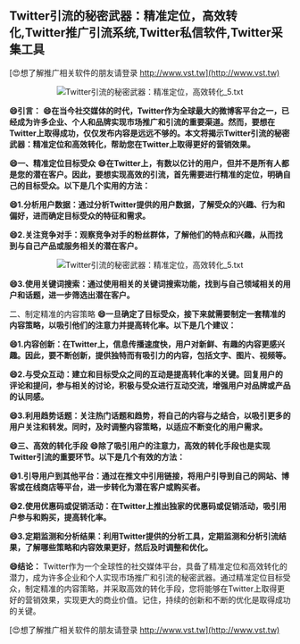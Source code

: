 ## **Twitter引流的秘密武器：精准定位，高效转化,Twitter推广引流系统,Twitter私信软件,Twitter采集工具**

[😍想了解推广相关软件的朋友请登录 http://www.vst.tw](http://www.vst.tw)

 <center><img src="https://vst.tw/MP4/tuiguang/png/5.png" alt="Twitter引流的秘密武器：精准定位，高效转化_5.txt"></center>

**😄引言：**
**😄在当今社交媒体的时代，Twitter作为全球最大的微博客平台之一，已经成为许多企业、个人和品牌实现市场推广和引流的重要渠道。然而，要想在Twitter上取得成功，仅仅发布内容是远远不够的。本文将揭示Twitter引流的秘密武器：精准定位和高效转化，帮助您在Twitter上取得更好的营销效果。**

**😄一、精准定位目标受众**
**😄在Twitter上，有数以亿计的用户，但并不是所有人都是您的潜在客户。因此，要想实现高效的引流，首先需要进行精准的定位，明确自己的目标受众。以下是几个实用的方法：**

**😄1.分析用户数据：通过分析Twitter提供的用户数据，了解受众的兴趣、行为和偏好，进而确定目标受众的特征和需求。**

**😄2.关注竞争对手：观察竞争对手的粉丝群体，了解他们的特点和兴趣，从而找到与自己产品或服务相关的潜在客户。**

 <center><img src="https://vst.tw/MP4/tuiguang/png/4.png" alt="Twitter引流的秘密武器：精准定位，高效转化_5.txt"></center>

**😄3.使用关键词搜索：通过使用相关的关键词搜索功能，找到与自己领域相关的用户和话题，进一步筛选出潜在客户。**

二、制定精准的内容策略
**😄一旦确定了目标受众，接下来就需要制定一套精准的内容策略，以吸引他们的注意力并提高转化率。以下是几个建议：**

**😄1.内容创新：在Twitter上，信息传播速度快，用户对新鲜、有趣的内容更感兴趣。因此，要不断创新，提供独特而有吸引力的内容，包括文字、图片、视频等。**

**😄2.与受众互动：建立和目标受众之间的互动是提高转化率的关键。回复用户的评论和提问，参与相关的讨论，积极与受众进行互动交流，增强用户对品牌或产品的认同感。**

**😄3.利用趋势话题：关注热门话题和趋势，将自己的内容与之结合，以吸引更多的用户关注和转发。同时，及时调整内容策略，以适应不断变化的用户需求。**

**😄三、高效的转化手段**
**😄除了吸引用户的注意力，高效的转化手段也是实现Twitter引流的重要环节。以下是几个有效的方法：**

**😄1.引导用户到其他平台：通过在推文中引用链接，将用户引导到自己的网站、博客或在线商店等平台，进一步转化为潜在客户或购买者。**

**😄2.使用优惠码或促销活动：在Twitter上推出独家的优惠码或促销活动，吸引用户参与和购买，提高转化率。**

**😄3.定期监测和分析结果：利用Twitter提供的分析工具，定期监测和分析引流结果，了解哪些策略和内容效果更好，然后及时调整和优化。**

**😄结论：**
Twitter作为一个全球性的社交媒体平台，具备了精准定位和高效转化的潜力，成为许多企业和个人实现市场推广和引流的秘密武器。通过精准定位目标受众，制定精准的内容策略，并采取高效的转化手段，您将能够在Twitter上取得更好的营销效果，实现更大的商业价值。记住，持续的创新和不断的优化是取得成功的关键。

[😍想了解推广相关软件的朋友请登录 http://www.vst.tw](http://www.vst.tw)



